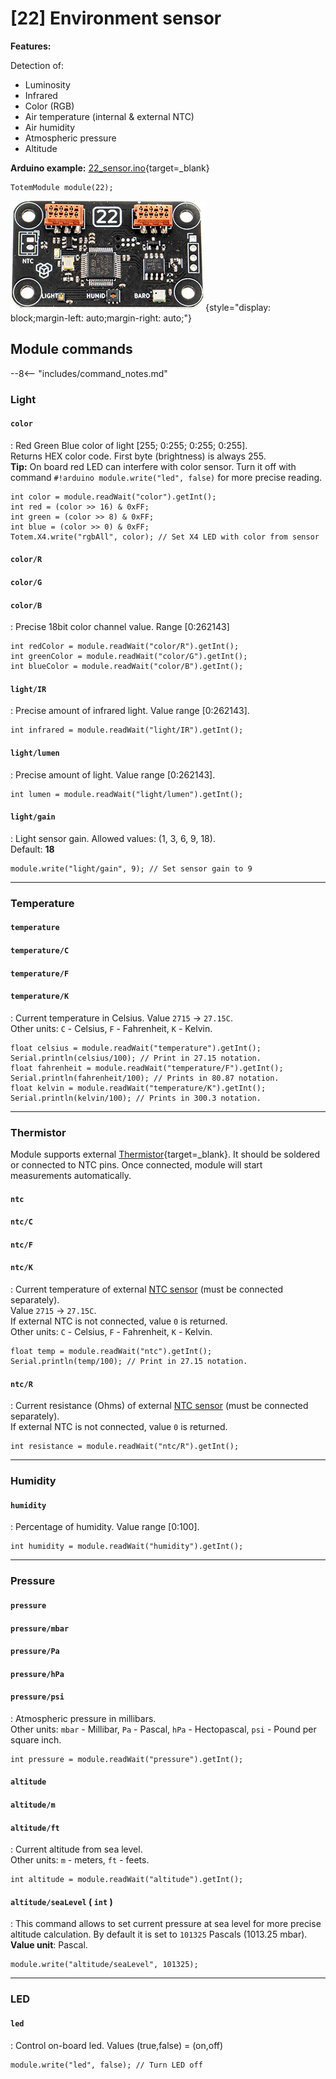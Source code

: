 # [22] Environment sensor

**Features:**  

Detection of:  

- Luminosity  
- Infrared  
- Color (RGB)  
- Air temperature (internal & external NTC)  
- Air humidity  
- Atmospheric pressure  
- Altitude  

**Arduino example:** [22_sensor.ino](https://github.com/totemmaker/TotemArduino/tree/master/examples/Module/22_sensor/22_sensor.ino){target=_blank}

```arduino
TotemModule module(22);
```

![Totem Module 22](/assets/images/module_22.jpg){style="display: block;margin-left: auto;margin-right: auto;"}

## Module commands

--8<-- "includes/command_notes.md"

### Light

#### `color`

: Red Green Blue color of light [255; 0:255; 0:255; 0:255].  
Returns HEX color code. First byte (brightness) is always 255.  
**Tip:** On board red LED can interfere with color sensor. Turn it off with command `#!arduino module.write("led", false)` for more precise reading.  

```arduino
int color = module.readWait("color").getInt();
int red = (color >> 16) & 0xFF;
int green = (color >> 8) & 0xFF;
int blue = (color >> 0) & 0xFF;
Totem.X4.write("rgbAll", color); // Set X4 LED with color from sensor
```

#### `color/R`

#### `color/G`

#### `color/B`

: Precise 18bit color channel value. Range [0:262143]  

```arduino
int redColor = module.readWait("color/R").getInt();
int greenColor = module.readWait("color/G").getInt();
int blueColor = module.readWait("color/B").getInt();
```

#### `light/IR`

: Precise amount of infrared light. Value range [0:262143].  

```arduino
int infrared = module.readWait("light/IR").getInt();
```

#### `light/lumen`

: Precise amount of light. Value range [0:262143].  

```arduino
int lumen = module.readWait("light/lumen").getInt();
```

#### `light/gain`

: Light sensor gain. Allowed values: (1, 3, 6, 9, 18).  
Default: **18**  

```arduino
module.write("light/gain", 9); // Set sensor gain to 9
```

***

### Temperature

#### `temperature`

#### `temperature/C`

#### `temperature/F`

#### `temperature/K`

: Current temperature in Celsius. Value `2715` -> `27.15C`.  
Other units: `C` - Celsius, `F` - Fahrenheit, `K` - Kelvin.  

```arduino
float celsius = module.readWait("temperature").getInt();
Serial.println(celsius/100); // Print in 27.15 notation.
float fahrenheit = module.readWait("temperature/F").getInt();
Serial.println(fahrenheit/100); // Prints in 80.87 notation.
float kelvin = module.readWait("temperature/K").getInt();
Serial.println(kelvin/100); // Prints in 300.3 notation.
```

***

### Thermistor

Module supports external [Thermistor](https://en.wikipedia.org/wiki/Thermistor){target=_blank}. It should be soldered or connected to NTC pins. Once connected, module will start measurements automatically.

#### `ntc`

#### `ntc/C`

#### `ntc/F`

#### `ntc/K`

: Current temperature of external [NTC sensor](https://en.wikipedia.org/wiki/Thermistor) (must be connected separately).  
Value `2715` -> `27.15C`.  
If external NTC is not connected, value `0` is returned.  
Other units: `C` - Celsius, `F` - Fahrenheit, `K` - Kelvin.  

```arduino
float temp = module.readWait("ntc").getInt();
Serial.println(temp/100); // Print in 27.15 notation.
```

#### `ntc/R`

: Current resistance (Ohms) of external [NTC sensor](https://en.wikipedia.org/wiki/Thermistor) (must be connected separately).  
If external NTC is not connected, value `0` is returned.  

```arduino
int resistance = module.readWait("ntc/R").getInt();
```

***

### Humidity

#### `humidity`

: Percentage of humidity. Value range [0:100].  

```arduino
int humidity = module.readWait("humidity").getInt();
```

***

### Pressure

#### `pressure`

#### `pressure/mbar`

#### `pressure/Pa`

#### `pressure/hPa`

#### `pressure/psi`

: Atmospheric pressure in millibars.  
Other units: `mbar` - Millibar, `Pa` - Pascal, `hPa` - Hectopascal, `psi` - Pound per square inch.  

```arduino
int pressure = module.readWait("pressure").getInt();
```

#### `altitude`

#### `altitude/m`

#### `altitude/ft`

: Current altitude from sea level.  
Other units: `m` - meters, `ft` - feets.  

```arduino
int altitude = module.readWait("altitude").getInt();
```

#### `altitude/seaLevel` (&nbsp;`int`&nbsp;)

: This command allows to set current pressure at sea level for more precise altitude calculation.
By default it is set to `101325` Pascals (1013.25 mbar).  
**Value unit**: Pascal.  

```arduino
module.write("altitude/seaLevel", 101325);
```

***

### LED

#### `led`

: Control on-board led. Values (true,false) = (on,off)  

```arduino
module.write("led", false); // Turn LED off
```
